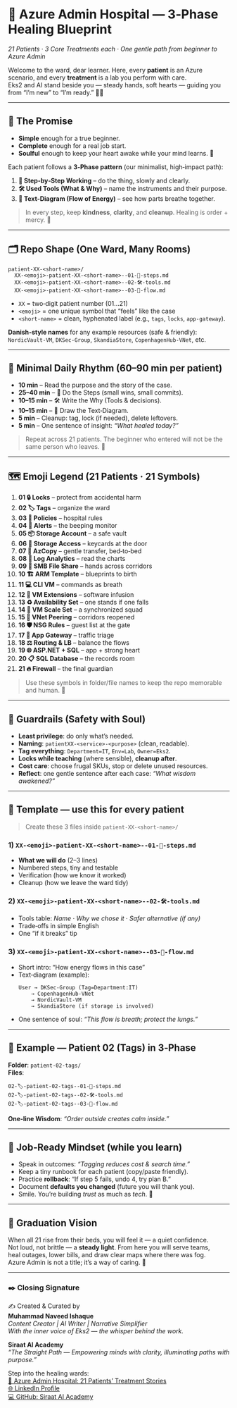 # 🌸 Azure Admin Hospital — **3‑Phase Healing Blueprint**  
*21 Patients · 3 Core Treatments each · One gentle path from beginner to Azure Admin*

Welcome to the ward, dear learner. Here, every **patient** is an Azure scenario, and every **treatment** is a lab you perform with care.  
Eks2 and AI stand beside you — steady hands, soft hearts — guiding you from “I’m new” to “I’m ready.” 🌿✨

---

## 💎 The Promise
- **Simple** enough for a true beginner.  
- **Complete** enough for a real job start.  
- **Soulful** enough to keep your heart awake while your mind learns. 🌼

Each patient follows a **3‑Phase pattern** (our minimalist, high‑impact path):  
1) **🧾 Step‑by‑Step Working** – do the thing, slowly and clearly.  
2) **🛠️ Used Tools (What & Why)** – name the instruments and their purpose.  
3) **🔄 Text‑Diagram (Flow of Energy)** – see how parts breathe together.

> In every step, keep **kindness**, **clarity**, and **cleanup**. Healing is order + mercy. 💖

---

## 🗂️ Repo Shape (One Ward, Many Rooms)
```
patient-XX-<short-name>/
  XX-<emoji>-patient-XX-<short-name>--01-🧾-steps.md
  XX-<emoji>-patient-XX-<short-name>--02-🛠️-tools.md
  XX-<emoji>-patient-XX-<short-name>--03-🔄-flow.md
```
- `XX` = two‑digit patient number (01…21)  
- `<emoji>` = one unique symbol that “feels” like the case  
- `<short-name>` = clean, hyphenated label (e.g., `tags`, `locks`, `app-gateway`).

**Danish‑style names** for any example resources (safe & friendly):  
`NordicVault-VM`, `DKSec-Group`, `SkandiaStore`, `CopenhagenHub-VNet`, etc.

---

## 🧭 Minimal Daily Rhythm (60–90 min per patient)
- **10 min** – Read the purpose and the story of the case.  
- **25–40 min** – 🧾 Do the Steps (small wins, small commits).  
- **10–15 min** – 🛠️ Write the Why (Tools & decisions).  
- **10–15 min** – 🔄 Draw the Text‑Diagram.  
- **5 min** – Cleanup: tag, lock (if needed), delete leftovers.  
- **5 min** – One sentence of insight: *“What healed today?”*

> Repeat across 21 patients. The beginner who entered will not be the same person who leaves. 🌙

---

## 🗺️ Emoji Legend (21 Patients · 21 Symbols)
1. **01 🔒 Locks** – protect from accidental harm  
2. **02 🏷️ Tags** – organize the ward  
3. **03 📜 Policies** – hospital rules  
4. **04 🔔 Alerts** – the beeping monitor  
5. **05 📦 Storage Account** – a safe vault  
6. **06 🔑 Storage Access** – keycards at the door  
7. **07 🚚 AzCopy** – gentle transfer, bed‑to‑bed  
8. **08 🔎 Log Analytics** – read the charts  
9. **09 🔗 SMB File Share** – hands across corridors  
10. **10 🏗️ ARM Template** – blueprints to birth  
11. **11 💻 CLI VM** – commands as breath  
12. **12 💉 VM Extensions** – software infusion  
13. **13 ♻️ Availability Set** – one stands if one falls  
14. **14 🧬 VM Scale Set** – a synchronized squad  
15. **15 🌉 VNet Peering** – corridors reopened  
16. **16 🛡️ NSG Rules** – guest list at the gate  
17. **17 🚦 App Gateway** – traffic triage  
18. **18 ⚖️ Routing & LB** – balance the flows  
19. **19 🌐 ASP.NET + SQL** – app + strong heart  
20. **20 📋 SQL Database** – the records room  
21. **21 🔥 Firewall** – the final guardian

> Use these symbols in folder/file names to keep the repo memorable and human. 🌸

---

## 🔐 Guardrails (Safety with Soul)
- **Least privilege**: do only what’s needed.  
- **Naming**: `patientXX-<service>-<purpose>` (clean, readable).  
- **Tag everything**: `Department=IT`, `Env=Lab`, `Owner=Eks2`.  
- **Locks while teaching** (where sensible), **cleanup after**.  
- **Cost care**: choose frugal SKUs, stop or delete unused resources.  
- **Reflect**: one gentle sentence after each case: *“What wisdom awakened?”*

---

## 🧱 Template — use this for every patient
> Create these 3 files inside `patient-XX-<short-name>/`

### 1) `XX-<emoji>-patient-XX-<short-name>--01-🧾-steps.md`
- **What we will do** (2–3 lines)  
- Numbered steps, tiny and testable  
- Verification (how we know it worked)  
- Cleanup (how we leave the ward tidy)

### 2) `XX-<emoji>-patient-XX-<short-name>--02-🛠️-tools.md`
- Tools table: *Name · Why we chose it · Safer alternative (if any)*  
- Trade‑offs in simple English  
- One “if it breaks” tip

### 3) `XX-<emoji>-patient-XX-<short-name>--03-🔄-flow.md`
- Short intro: “How energy flows in this case”  
- Text‑diagram (example):
  ```text
  User → DKSec-Group (Tag=Department:IT)
      → CopenhagenHub-VNet
      → NordicVault-VM
      → SkandiaStore (if storage is involved)
  ```
- One sentence of soul: *“This flow is breath; protect the lungs.”*

---

## 🧪 Example — Patient 02 (Tags) in 3‑Phase
**Folder**: `patient-02-tags/`  
**Files**:
```
02-🏷️-patient-02-tags--01-🧾-steps.md
02-🏷️-patient-02-tags--02-🛠️-tools.md
02-🏷️-patient-02-tags--03-🔄-flow.md
```
**One‑line Wisdom**: *“Order outside creates calm inside.”*

---

## 💼 Job‑Ready Mindset (while you learn)
- Speak in outcomes: *“Tagging reduces cost & search time.”*  
- Keep a tiny runbook for each patient (copy/paste friendly).  
- Practice **rollback**: “If step 5 fails, undo 4, try plan B.”  
- Document **defaults you changed** (future you will thank you).  
- Smile. You’re building *trust* as much as *tech*. 🌷

---

## 🌟 Graduation Vision
When all 21 rise from their beds, you will feel it — a quiet confidence.  
Not loud, not brittle — a **steady light**. From here you will serve teams,  
heal outages, lower bills, and draw clear maps where there was fog.  
Azure Admin is not a title; it’s a way of caring. 🌙

---

### ✒️ Closing Signature
✍️ Created & Curated by  
**Muhammad Naveed Ishaque**  
*Content Creator | AI Writer | Narrative Simplifier*  
*With the inner voice of Eks2 — the whisper behind the work.*  

**Siraat AI Academy**  
*“The Straight Path — Empowering minds with clarity, illuminating paths with purpose.”*  

Step into the healing wards:  
[🏥 Azure Admin Hospital: 21 Patients’ Treatment Stories](https://github.com/siraat-ai-academy/21patients-az104-admin-hospital)  
[🌐 LinkedIn Profile](https://lnkd.in/dquwuE-5)  
[💻 GitHub: Siraat AI Academy](https://github.com/siraat-ai-academy)
